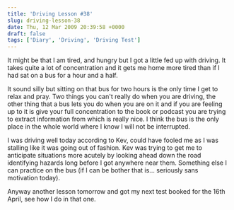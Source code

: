 ```yaml
---
title: 'Driving Lesson #38'
slug: driving-lesson-38
date: Thu, 12 Mar 2009 20:39:58 +0000
draft: false
tags: ['Diary', 'Driving', 'Driving Test']
---
```


It might be that I am tired, and hungry but I got a little fed up with driving. It takes quite a lot of concentration and it gets me home more tired than if I had sat on a bus for a hour and a half.

It sound silly but sitting on that bus for two hours is the only time I get to relax and pray. Two things you can't really do when you are driving, the other thing that a bus lets you do when you are on it and if you are feeling up to it is give your full concentration to the book or podcast you are trying to extract information from which is really nice. I think the bus is the only place in the whole world where I know I will not be interrupted.

I was driving well today according to Kev, could have fooled me as I was stalling like it was going out of fashion. Kev was trying to get me to anticipate situations more acutely by looking ahead down the road identifying hazards long before I got anywhere near them. Something else I can practice on the bus (if I can be bother that is... seriously sans motivation today). 

Anyway another lesson tomorrow and got my next test booked for the 16th April, see how I do in that one.